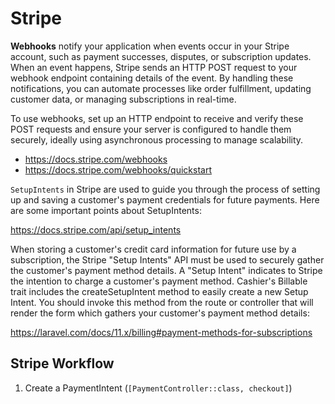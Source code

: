 # Stripe

**Webhooks** notify your application when events occur in your Stripe account, such as payment
successes, disputes, or subscription updates. When an event happens, Stripe sends an HTTP POST
request to your webhook endpoint containing details of the event. By handling these notifications,
you can automate processes like order fulfillment, updating customer data, or managing subscriptions
in real-time.

To use webhooks, set up an HTTP endpoint to receive and verify these POST requests and ensure your
server is configured to handle them securely, ideally using asynchronous processing to manage
scalability.

- <a href="https://docs.stripe.com/webhooks" target="blank">https://docs.stripe.com/webhooks</a>
- <a href="https://docs.stripe.com/webhooks/quickstart" target="blank">https://docs.stripe.com/webhooks/quickstart</a>

`SetupIntents` in Stripe are used to guide you through the process of setting up and saving a
customer's payment credentials for future payments. Here are some important points about
SetupIntents:

<a href="https://docs.stripe.com/api/setup_intents" target="blank">https://docs.stripe.com/api/setup_intents</a>

When storing a customer's credit card information for future use by a subscription, the Stripe
"Setup Intents" API must be used to securely gather the customer's payment method details. A "Setup
Intent" indicates to Stripe the intention to charge a customer's payment method. Cashier's Billable
trait includes the createSetupIntent method to easily create a new Setup Intent. You should invoke
this method from the route or controller that will render the form which gathers your customer's
payment method details:

https://laravel.com/docs/11.x/billing#payment-methods-for-subscriptions

## Stripe Workflow

1. Create a PaymentIntent (`[PaymentController::class, checkout]`)


<!-- Build a checkout form that collects the customer's payment details and creates a PaymentIntent.
This form should include fields for the customer's name, email, and payment method details. When the
form is submitted, the PaymentIntent is created and the customer's payment method is attached to it.

1.  -->

<!-- ## Stripe Workflow

1. Create a SetupIntent
2. Collect payment method details
3. Confirm the SetupIntent
4. Create a Customer
5. Attach the payment method to the Customer
6. Create a Subscription
7. Handle webhooks
8. Update the subscription status
9. Update the customer's payment method
10. Update the subscription's payment method
11. Update the subscription's quantity
12. Cancel the subscription
13. Resume the subscription
14. Swap the subscription -->